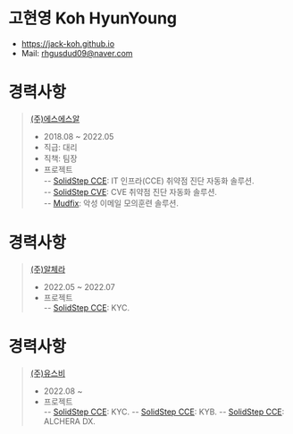 # 고현영 Koh HyunYoung  
* https://jack-koh.github.io  
* Mail: rhgusdud09@naver.com  

# 경력사항  
> [(주)에스에스알](http://www.ssrinc.co.kr)  
> * 2018.08 ~ 2022.05  
> * 직급: 대리  
> * 직책: 팀장  
> * 프로젝트  
  -- [SolidStep CCE](https://www.ssrinc.co.kr/solution/cce): IT 인프라(CCE) 취약점 진단 자동화 솔루션.  
  -- [SolidStep CVE](https://www.ssrinc.co.kr/solution/cve): CVE 취약점 진단 자동화 솔루션.  
  -- [Mudfix](https://www.jiransecurity.com/products/mudfix): 악성 이메일 모의훈련 솔루션.  


# 경력사항  
> [(주)알체라](https://alchera.ai/)  
> * 2022.05 ~ 2022.07  
> * 프로젝트  
  -- [SolidStep CCE](https://www.ssrinc.co.kr/solution/cce): KYC. 


# 경력사항  
> [(주)유스비](https://alchera.ai/)  
> * 2022.08 ~   
> * 프로젝트  
  -- [SolidStep CCE](https://www.ssrinc.co.kr/solution/cce): KYC.
  -- [SolidStep CCE](https://www.ssrinc.co.kr/solution/cce): KYB. 
  -- [SolidStep CCE](https://www.ssrinc.co.kr/solution/cce): ALCHERA DX. 
